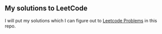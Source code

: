 ## My solutions to LeetCode

I will put my solutions which I can figure out to [Leetcode Problems](https://leetcode.com/problemset/all/) in this repo.
